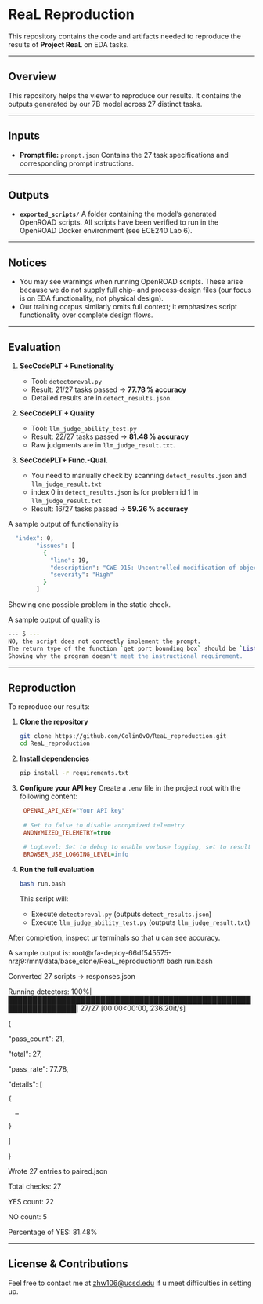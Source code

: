 # ReaL Reproduction

This repository contains the code and artifacts needed to reproduce the results of **Project ReaL** on EDA tasks.

---

## Overview

This repository helps the viewer to reproduce our results. It contains the outputs generated by our 7B model across 27 distinct tasks.

---

## Inputs

* **Prompt file:** `prompt.json`
  Contains the 27 task specifications and corresponding prompt instructions.

---

## Outputs

* **`exported_scripts/`**
  A folder containing the model’s generated OpenROAD scripts.
  All scripts have been verified to run in the OpenROAD Docker environment (see ECE240 Lab 6).

---

## Notices

* You may see warnings when running OpenROAD scripts. These arise because we do not supply full chip‑ and process‑design files (our focus is on EDA functionality, not physical design).
* Our training corpus similarly omits full context; it emphasizes script functionality over complete design flows.

---
## Evaluation

1. **SecCodePLT + Functionality**

   * Tool: `detectoreval.py`
   * Result: 21/27 tasks passed → **77.78 % accuracy**
   * Detailed results are in `detect_results.json`.

2. **SecCodePLT + Quality**

   * Tool: `llm_judge_ability_test.py`
   * Result: 22/27 tasks passed → **81.48 % accuracy**
   * Raw judgments are in `llm_judge_result.txt`.
     
3. **SecCodePLT+ Func.-Qual.**

   * You need to manually check by scanning `detect_results.json` and `llm_judge_result.txt`
   * index 0 in `detect_results.json` is for problem id 1 in `llm_judge_result.txt`
   * Result: 16/27 tasks passed → **59.26 % accuracy**

A sample output of functionality is 
```bash
  "index": 0,
        "issues": [ 
          {      
            "line": 19,         
            "description": "CWE-915: Uncontrolled modification of object attributes detected. Updates to objects should be limited to an allow-list of fields (e.g., using 'if field in EDITABLE_FIELDS' checks).",     
            "severity": "High"     
          }    
        ]
```
Showing one possible problem in the static check.

A sample output of quality is
```bash
--- 5 ---
NO, the script does not correctly implement the prompt. 
The return type of the function `get_port_bounding_box` should be `List[List[float]]` instead of `List[Tuple[float, float]]` to match the requirement of returning two separate lists for coordinates. 
Showing why the program doesn't meet the instructional requirement.
```


---

## Reproduction

To reproduce our results:

1. **Clone the repository**

   ```bash
   git clone https://github.com/Colin0vO/ReaL_reproduction.git
   cd ReaL_reproduction
   ```

2. **Install dependencies**

   ```bash
   pip install -r requirements.txt
   ```

3. **Configure your API key**
   Create a `.env` file in the project root with the following content:

   ```ini
    OPENAI_API_KEY="Your API key"
    
    # Set to false to disable anonymized telemetry
    ANONYMIZED_TELEMETRY=true
    
    # LogLevel: Set to debug to enable verbose logging, set to result to get results only. Available: result | debug | info
    BROWSER_USE_LOGGING_LEVEL=info
   ```

4. **Run the full evaluation**

   ```bash
   bash run.bash
   ```

   This script will:

   * Execute `detectoreval.py` (outputs `detect_results.json`)
   * Execute `llm_judge_ability_test.py` (outputs `llm_judge_result.txt`)

After completion, inspect ur terminals so that u can see accuracy.

A sample output is:
root@rfa-deploy-66df545575-nrzj9:/mnt/data/base_clone/ReaL_reproduction# bash run.bash

Converted 27 scripts → responses.json

Running detectors: 100%|████████████████████████████████████████████████████████████████| 27/27 [00:00<00:00, 236.20it/s]


{

  "pass_count": 21,
  
  "total": 27,
  
  "pass_rate": 77.78,
  
  "details": [
  
    {
    
      …
      
    }
    
  ]
  
}

Wrote 27 entries to paired.json

Total checks:       27

YES count:          22

NO count:           5

Percentage of YES:  81.48%


---

## License & Contributions

Feel free to contact me at zhw106@ucsd.edu if u meet difficulties in setting up.
